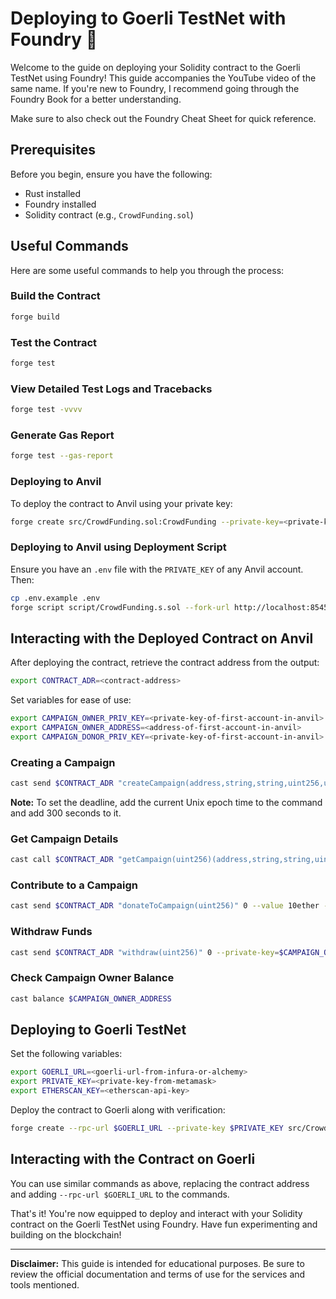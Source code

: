 # Deploying to Goerli TestNet with Foundry 🚀

Welcome to the guide on deploying your Solidity contract to the Goerli TestNet using Foundry! This guide accompanies the YouTube video of the same name. If you're new to Foundry, I recommend going through the Foundry Book for a better understanding.

Make sure to also check out the Foundry Cheat Sheet for quick reference.

## Prerequisites

Before you begin, ensure you have the following:

- Rust installed
- Foundry installed
- Solidity contract (e.g., `CrowdFunding.sol`)

## Useful Commands

Here are some useful commands to help you through the process:

### Build the Contract

```bash
forge build
```

### Test the Contract

```bash
forge test
```

### View Detailed Test Logs and Tracebacks

```bash
forge test -vvvv
```

### Generate Gas Report

```bash
forge test --gas-report
```

### Deploying to Anvil

To deploy the contract to Anvil using your private key:

```bash
forge create src/CrowdFunding.sol:CrowdFunding --private-key=<private-key-from-anvil>
```

### Deploying to Anvil using Deployment Script

Ensure you have an `.env` file with the `PRIVATE_KEY` of any Anvil account. Then:

```bash
cp .env.example .env
forge script script/CrowdFunding.s.sol --fork-url http://localhost:8545 --broadcast
```

## Interacting with the Deployed Contract on Anvil

After deploying the contract, retrieve the contract address from the output:

```bash
export CONTRACT_ADR=<contract-address>
```

Set variables for ease of use:

```bash
export CAMPAIGN_OWNER_PRIV_KEY=<private-key-of-first-account-in-anvil>
export CAMPAIGN_OWNER_ADDRESS=<address-of-first-account-in-anvil>
export CAMPAIGN_DONOR_PRIV_KEY=<private-key-of-first-account-in-anvil>
```

### Creating a Campaign

```bash
cast send $CONTRACT_ADR "createCampaign(address,string,string,uint256,uint256,string)" $CAMPAIGN_OWNER_ADDRESS "Campaign 1" "Campaign 1 Description" 10ether <current-epoch-time + 300> "https://i.kym-cdn.com/photos/images/newsfeed/002/205/307/1f7.jpg" --private-key=$CAMPAIGN_OWNER_PRIV_KEY
```

**Note:** To set the deadline, add the current Unix epoch time to the command and add 300 seconds to it.

### Get Campaign Details

```bash
cast call $CONTRACT_ADR "getCampaign(uint256)(address,string,string,uint256,uint256,uint256,string)" 0
```

### Contribute to a Campaign

```bash
cast send $CONTRACT_ADR "donateToCampaign(uint256)" 0 --value 10ether --private-key=$CAMPAIGN_DONOR_PRIV_KEY
```

### Withdraw Funds

```bash
cast send $CONTRACT_ADR "withdraw(uint256)" 0 --private-key=$CAMPAIGN_OWNER_PRIV_KEY
```

### Check Campaign Owner Balance

```bash
cast balance $CAMPAIGN_OWNER_ADDRESS
```

## Deploying to Goerli TestNet

Set the following variables:

```bash
export GOERLI_URL=<goerli-url-from-infura-or-alchemy>
export PRIVATE_KEY=<private-key-from-metamask>
export ETHERSCAN_KEY=<etherscan-api-key>
```

Deploy the contract to Goerli along with verification:

```bash
forge create --rpc-url $GOERLI_URL --private-key $PRIVATE_KEY src/CrowdFunding.sol:CrowdFunding --etherscan-api-key $ETHERSCAN_KEY --verify
```

## Interacting with the Contract on Goerli

You can use similar commands as above, replacing the contract address and adding `--rpc-url $GOERLI_URL` to the commands.

That's it! You're now equipped to deploy and interact with your Solidity contract on the Goerli TestNet using Foundry. Have fun experimenting and building on the blockchain!

---

**Disclaimer:** This guide is intended for educational purposes. Be sure to review the official documentation and terms of use for the services and tools mentioned.
